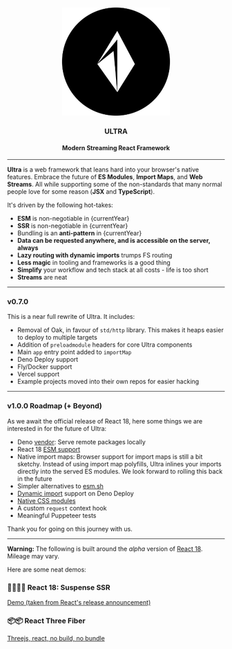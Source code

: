 <div align="center">
<br />
<img src="./workspace/src/ultra.svg" height="250" />

### ULTRA

#### Modern Streaming React Framework

</div>

---

**Ultra** is a web framework that leans hard into your browser's native
features. Embrace the future of **ES Modules**, **Import Maps**, and **Web
Streams**. All while supporting some of the non-standards that many normal
people love for some reason (**JSX** and **TypeScript**).

It's driven by the following hot-takes:

- **ESM** is non-negotiable in {currentYear}
- **SSR** is non-negotiable in {currentYear}
- Bundling is an **anti-pattern** in {currentYear}
- **Data can be requested anywhere, and is accessible on the server, always**
- **Lazy routing with dynamic imports** trumps FS routing
- **Less magic** in tooling and frameworks is a good thing
- **Simplify** your workflow and tech stack at all costs - life is too short
- **Streams** are neat

---

### v0.7.0

This is a near full rewrite of Ultra. It includes:

- Removal of Oak, in favour of `std/http` library. This makes it heaps easier to
  deploy to multiple targets
- Addition of `preloadmodule` headers for core Ultra components
- Main `app` entry point added to `importMap`
- Deno Deploy support
- Fly/Docker support
- Vercel support
- Example projects moved into their own repos for easier hacking

---

### v1.0.0 Roadmap (+ Beyond)

As we await the official release of React 18, here some things we are interested
in for the future of Ultra:

- Deno [vendor](https://github.com/denoland/deno/issues/13346): Serve remote
  packages locally
- React 18 [ESM support](https://github.com/facebook/react/issues/11503)
- Native import maps: Browser support for import maps is still a bit sketchy.
  Instead of using import map polyfills, Ultra inlines your imports directly
  into the served ES modules. We look forward to rolling this back in the future
- Simpler alternatives to [esm.sh](https://esm.sh)
- [Dynamic import](https://github.com/denoland/deploy_feedback/issues/1) support
  on Deno Deploy
- [Native CSS modules](https://css-tricks.com/css-modules-the-native-ones/)
- A custom `request` context hook
- Meaningful Puppeteer tests

Thank you for going on this journey with us.

---

**Warning:** The following is built around the _alpha_ version of
[React 18](https://reactjs.org/blog/2021/06/08/the-plan-for-react-18.html).
Mileage may vary.

Here are some neat demos:

### 👩‍🚀👨‍🚀 React 18: Suspense SSR

[Demo (taken from React's release announcement)](https://react18.ultrajs.dev)

### 📦📦 React Three Fiber

[Threejs, react, no build, no bundle](https://threejs.ultrajs.dev/)

<!--
---

<details><summary>HOW IT WORKS</summary>

<br/>

Everything is ES Modules. Server side rendering is default. Have the quickest
TTFB by using the React streaming server renderer.

```bash
# HTTP/2 200

* Received 1259 B chunk
* Received 1989 B chunk
* Received 552 B chunk
```

[Import Maps](https://github.com/WICG/import-maps) are used to manage 3rd party
dependencies. No bundling, building or complex package managers needed.

```js
{
  "imports": {
    "react": "https://esm.sh/react@alpha",
    "react-dom": "https://esm.sh/react-dom@alpha"
  }
}
```

**Under the hood:** We use [esbuild](https://esbuild.github.io) +
[SWC](https://swc.rs) to transpile jsx/tsx in realtime. Your single ES modules
stay single ES modules, but as minified vanilla js, with your import maps
inlined.

**Note:** In development, modules are transpiled every request. In production,
transpiled modules are stored in an LRU cache. 👍

</details>

---

<details><summary>LAZY ROUTING</summary>

<br/>

Stop poking around at your filesystem. Routing can be defined anywhere in your
app, and dynamic imports will ensure only relevant route files are downloaded at
any given time.

Powered by [Wouter](https://github.com/molefrog/wouter). Ah, what a breath of
fresh air...

All Wouter hooks and functionality is supported:
[Wouter docs](https://github.com/molefrog/wouter#wouter-api)

```js
import React, { Suspense } from "react";
import { Route } from "wouter";

const Home = lazy(() => import("./home.jsx"));

const App = () => {
  return (
    <Route path="/">
      <Suspense fallback={<Loading />}>
        <Home />
      </Suspense>
    </Route>
  );
};
```

</details>

---

<details><summary>SUSPENSE DATA FETCHING</summary>

<br/>

[SWR](https://github.com/vercel/swr) lets us fetch data anywhere in our
components, works with Suspense everywhere.

Ultra uses the brand new SWR-1.0.0. This allows building of a cache server side,
and repopulating on client side. Please see example
[here](https://github.com/exhibitionist-digital/ultra/blob/master/examples/ultra-website/src/app.jsx#L5).

SWR options are supported:
[SWR docs](https://swr.vercel.app/docs/options#options)

```js
import { SWRConfig } from "swr";
import ultraCache from "ultra/cache";

const options = (cache) => ({
  provider: () => ultraCache(cache),
  suspense: true,
});

const Ultra = ({ cache }) => {
  return (
    <SWRConfig value={options(cache)}>
      <h1>Hello World</h1>
    </SWRConfig>
  );
};
```

</details>

---

<details><summary>DEPLOYING</summary>

<br/>

**Classic deployment:** Ultra can be deployed via Docker. Here is an example
Dockerfile which uses the official Denoland image.

```bash
FROM denoland/deno:1.18.1

EXPOSE 3000

RUN apt-get update && apt-get -y install make

WORKDIR /

COPY . .

RUN make cache

CMD ["make", "start"]
```

</details> -->

